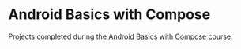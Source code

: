 # Android Basics with Compose

Projects completed during the [Android Basics with Compose course.](https://developer.android.com/courses/android-basics-compose/course?_gl=1*15qkibi*_up*MQ..*_ga*MTM1NjQxOTE4Mi4xNzU2NDE2OTE4*_ga_6HH9YJMN9M*czE3NTY0MTY5MTgkbzEkZzAkdDE3NTY0MTY5MTgkajYwJGwwJGg1NTUyNzI2Njc.)

